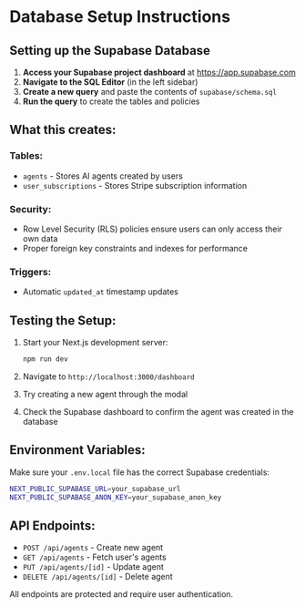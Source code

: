 # Database Setup Instructions

## Setting up the Supabase Database

1. **Access your Supabase project dashboard** at https://app.supabase.com
2. **Navigate to the SQL Editor** (in the left sidebar)
3. **Create a new query** and paste the contents of `supabase/schema.sql`
4. **Run the query** to create the tables and policies

## What this creates:

### Tables:
- `agents` - Stores AI agents created by users
- `user_subscriptions` - Stores Stripe subscription information

### Security:
- Row Level Security (RLS) policies ensure users can only access their own data
- Proper foreign key constraints and indexes for performance

### Triggers:
- Automatic `updated_at` timestamp updates

## Testing the Setup:

1. Start your Next.js development server:
   ```bash
   npm run dev
   ```

2. Navigate to `http://localhost:3000/dashboard`

3. Try creating a new agent through the modal

4. Check the Supabase dashboard to confirm the agent was created in the database

## Environment Variables:

Make sure your `.env.local` file has the correct Supabase credentials:

```bash
NEXT_PUBLIC_SUPABASE_URL=your_supabase_url
NEXT_PUBLIC_SUPABASE_ANON_KEY=your_supabase_anon_key
```

## API Endpoints:

- `POST /api/agents` - Create new agent
- `GET /api/agents` - Fetch user's agents
- `PUT /api/agents/[id]` - Update agent
- `DELETE /api/agents/[id]` - Delete agent

All endpoints are protected and require user authentication.
